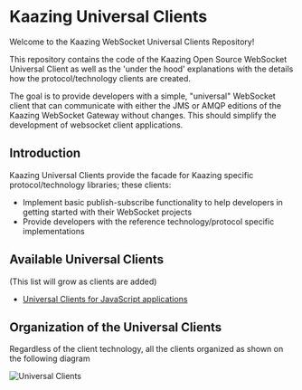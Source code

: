 # Kaazing Universal Clients

Welcome to the Kaazing WebSocket Universal Clients Repository!

This repository contains the code of the Kaazing Open Source WebSocket Universal Client as well as the 'under the hood' explanations with the details how the protocol/technology clients are created.

The goal is to provide developers with a simple, "universal" WebSocket client that can communicate with either the JMS or AMQP editions of the Kaazing WebSocket Gateway without changes. This should simplify the development of websocket client applications.

## Introduction
Kaazing Universal Clients provide the facade for Kaazing specific protocol/technology libraries; these clients:
* Implement basic publish-subscribe functionality to help developers in getting started with their WebSocket projects
* Provide developers with the reference technology/protocol specific implementations

## Available Universal Clients
(This list will grow as clients are added)
- [Universal Clients for JavaScript applications][1]

## Organization of the Universal Clients
Regardless of the client technology, all the clients organized as shown on the following diagram

![][image-1]

[1]:	https://github.com/nemigaservices/universal-client/tree/develop/javascript "Universal Clients for JavaScript applications"

[image-1]:	images/UniversalClients.png "Universal Clients"
